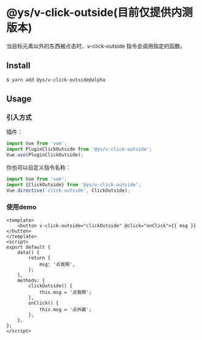 # @ys/v-click-outside(目前仅提供内测版本)

当目标元素以外的东西被点击时，v-click-outside 指令会调用指定的函数。

## Install

```bash
$ yarn add @ys/v-click-outside@alpha
```

## Usage

### 引入方式

插件：

```js
import Vue from 'vue';
import PluginClickOutside from '@ys/v-click-outside';
Vue.use(PluginClickOutside);
```

你也可以自定义指令名称：

```js
import Vue from 'vue';
import {ClickOutside} from '@ys/v-click-outside';
Vue.directive('click-outside', ClickOutside);
```

### 使用demo

```vue
<template>
    <button v-click-outside="clickOutside" @click="onClick">{{ msg }}</button>
</template>
<script>
export default {
    data() {
        return {
            msg: '点我啊',
        };
    },
    methods: {
        clickOutside() {
            this.msg = '点我啊';
        },
        onClick() {
            this.msg = '点外面';
        },
    },
};
</script>
```
